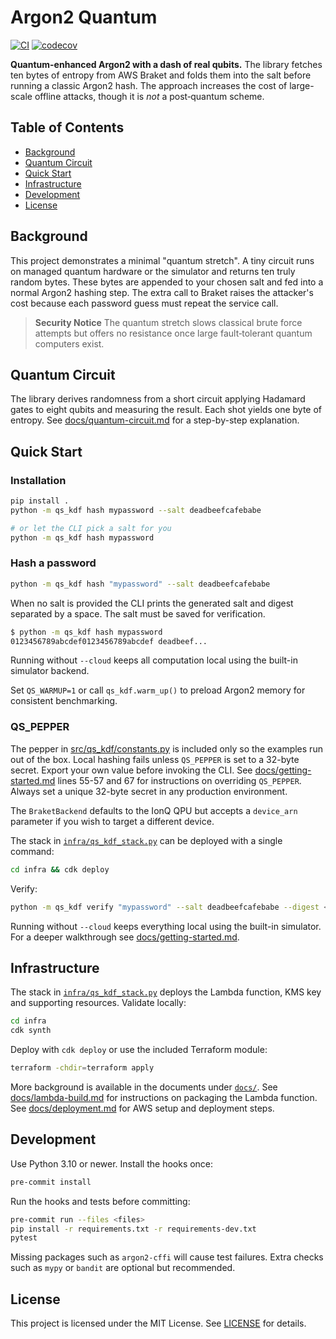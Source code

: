 # Argon2 Quantum

[![CI](https://github.com/KristopherKubicki/argon2_quantum/actions/workflows/ci.yml/badge.svg)](https://github.com/KristopherKubicki/argon2_quantum/actions/workflows/ci.yml)
[![codecov](https://codecov.io/gh/KristopherKubicki/argon2_quantum/graph/badge.svg?token=JuPPmkMFxR)](https://codecov.io/gh/KristopherKubicki/argon2_quantum)

**Quantum-enhanced Argon2 with a dash of real qubits.** The library fetches ten bytes of entropy from AWS Braket and folds them into the salt before running a classic Argon2 hash. The approach increases the cost of large-scale offline attacks, though it is *not* a post‑quantum scheme.

## Table of Contents
- [Background](#background)
- [Quantum Circuit](#quantum-circuit)
- [Quick Start](#quick-start)
- [Infrastructure](#infrastructure)
- [Development](#development)
- [License](#license)

## Background
This project demonstrates a minimal "quantum stretch". A tiny circuit runs on managed quantum hardware or the simulator and returns ten truly random bytes. These bytes are appended to your chosen salt and fed into a normal Argon2 hashing step. The extra call to Braket raises the attacker's cost because each password guess must repeat the service call.

> **Security Notice**
> The quantum stretch slows classical brute force attempts but offers no resistance once large fault‑tolerant quantum computers exist.

## Quantum Circuit
The library derives randomness from a short circuit applying Hadamard
gates to eight qubits and measuring the result. Each shot yields one
byte of entropy. See [docs/quantum-circuit.md](docs/quantum-circuit.md)
for a step-by-step explanation.

## Quick Start
### Installation
```bash
pip install .
python -m qs_kdf hash mypassword --salt deadbeefcafebabe

# or let the CLI pick a salt for you
python -m qs_kdf hash mypassword
```

### Hash a password
```bash
python -m qs_kdf hash "mypassword" --salt deadbeefcafebabe
```

When no salt is provided the CLI prints the generated salt and digest separated
by a space. The salt must be saved for verification.

```bash
$ python -m qs_kdf hash mypassword
0123456789abcdef0123456789abcdef deadbeef...
```

Running without `--cloud` keeps all computation local using the built-in
simulator backend.

Set ``QS_WARMUP=1`` or call ``qs_kdf.warm_up()`` to preload Argon2 memory
for consistent benchmarking.


### QS_PEPPER

The pepper in [src/qs_kdf/constants.py](src/qs_kdf/constants.py) is
included only so the examples run out of the box. Local hashing fails
unless ``QS_PEPPER`` is set to a 32-byte secret. Export your own value
before invoking the CLI. See
[docs/getting-started.md](docs/getting-started.md) lines 55-57 and 67 for
instructions on overriding ``QS_PEPPER``. Always set a unique 32-byte
secret in any production environment.

The ``BraketBackend`` defaults to the IonQ QPU but accepts a ``device_arn``
parameter if you wish to target a different device.

The stack in [`infra/qs_kdf_stack.py`](infra/qs_kdf_stack.py) can be deployed
with a single command:

```bash
cd infra && cdk deploy
```

Verify:

```bash
python -m qs_kdf verify "mypassword" --salt deadbeefcafebabe --digest <hex>
```

Running without `--cloud` keeps everything local using the built-in simulator. For a deeper walkthrough see [docs/getting-started.md](docs/getting-started.md).

## Infrastructure
The stack in [`infra/qs_kdf_stack.py`](infra/qs_kdf_stack.py) deploys the Lambda function, KMS key and supporting resources. Validate locally:
```bash
cd infra
cdk synth
```
Deploy with `cdk deploy` or use the included Terraform module:
```bash
terraform -chdir=terraform apply
```
More background is available in the documents under [`docs/`](docs/).
See [docs/lambda-build.md](docs/lambda-build.md) for instructions on
packaging the Lambda function.
See [docs/deployment.md](docs/deployment.md) for AWS setup and
deployment steps.

## Development
Use Python 3.10 or newer. Install the hooks once:
```bash
pre-commit install
```
Run the hooks and tests before committing:
```bash
pre-commit run --files <files>
pip install -r requirements.txt -r requirements-dev.txt
pytest
```
Missing packages such as `argon2-cffi` will cause test failures.
Extra checks such as `mypy` or `bandit` are optional but recommended.

## License
This project is licensed under the MIT License. See [LICENSE](LICENSE) for details.
